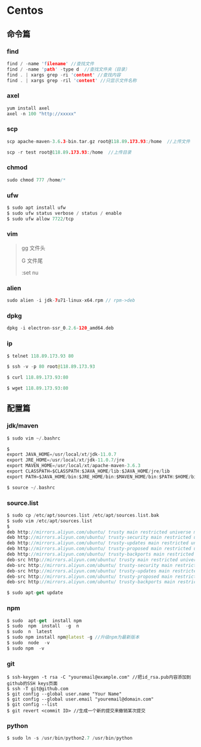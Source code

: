 #  Centos

## 命令篇

###  find 

``````c
find / -name 'filename' //查找文件
find / -name 'path' -type d  //查找文件夹（目录）
find . | xargs grep -ri 'content' //查找内容
find . | xargs grep -ril 'content' //只显示文件名称
``````

###  axel 

``````c
yum install axel
axel -n 100 "http://xxxxx"
``````

###  scp 

``````c
scp apache-maven-3.6.3-bin.tar.gz root@118.89.173.93:/home  //上传文件

scp -r test root@118.89.173.93:/home  //上传目录

``````

###  chmod 

``````kotlin
sudo chmod 777 /home/*
``````

### ufw

``````kotlin
$ sudo apt install ufw
$ sudo ufw status verbose / status / enable
$ sudo ufw allow 7722/tcp
``````

### vim

> gg 文件头
>
> G 文件尾
>
> :set nu

### alien

``````kotlin
sudo alien -i jdk-7u71-linux-x64.rpm // rpm->deb
``````

### dpkg

``````kotlin
dpkg -i electron-ssr_0.2.6-120_amd64.deb
``````

### ip

``````kotlin
$ telnet 118.89.173.93 80

$ ssh -v -p 80 root@118.89.173.93

$ curl 118.89.173.93:80

$ wget 118.89.173.93:80
``````











## 配置篇

###  jdk/maven

``````kotlin
$ sudo vim ~/.bashrc

$ 
export JAVA_HOME=/usr/local/xt/jdk-11.0.7
export JRE_HOME=/usr/local/xt/jdk-11.0.7/jre
export MAVEN_HOME=/usr/local/xt/apache-maven-3.6.3
export CLASSPATH=$CLASSPATH:$JAVA_HOME/lib:$JAVA_HOME/jre/lib
export PATH=$JAVA_HOME/bin:$JRE_HOME/bin:$MAVEN_HOME/bin:$PATH:$HOME/bin

$ source ~/.bashrc 
``````

###  source.list

``````kotlin
$ sudo cp /etc/apt/sources.list /etc/apt/sources.list.bak 
$ sudo vim /etc/apt/sources.list
$ 
deb http://mirrors.aliyun.com/ubuntu/ trusty main restricted universe multiverse
deb http://mirrors.aliyun.com/ubuntu/ trusty-security main restricted universe multiverse
deb http://mirrors.aliyun.com/ubuntu/ trusty-updates main restricted universe multiverse
deb http://mirrors.aliyun.com/ubuntu/ trusty-proposed main restricted universe multiverse
deb http://mirrors.aliyun.com/ubuntu/ trusty-backports main restricted universe multiverse
deb-src http://mirrors.aliyun.com/ubuntu/ trusty main restricted universe multiverse
deb-src http://mirrors.aliyun.com/ubuntu/ trusty-security main restricted universe multiverse
deb-src http://mirrors.aliyun.com/ubuntu/ trusty-updates main restricted universe multiverse
deb-src http://mirrors.aliyun.com/ubuntu/ trusty-proposed main restricted universe multiverse
deb-src http://mirrors.aliyun.com/ubuntu/ trusty-backports main restricted universe multiverse

$ sudo apt-get update
``````

### npm

``````kotlin
$ sudo  apt-get  install npm
$ sudo  npm  install  -g  n
$ sudo  n  latest
$ sudo npm install npm@latest -g //升级npm为最新版本
$ sudo  node  -v
$ sudo npm  -v
``````

### git

``````
$ ssh-keygen -t rsa -C "youremail@example.com" //把id_rsa.pub内容添加到github的SSH keys页面
$ ssh -T git@github.com
$ git config --global user.name "Your Name"  
$ git config --global user.email "youremail@domain.com"
$ git config --list 
$ git revert <commit ID> //生成一个新的提交来撤销某次提交
``````

### python

``````kotlin
$ sudo ln -s /usr/bin/python2.7 /usr/bin/python
``````

